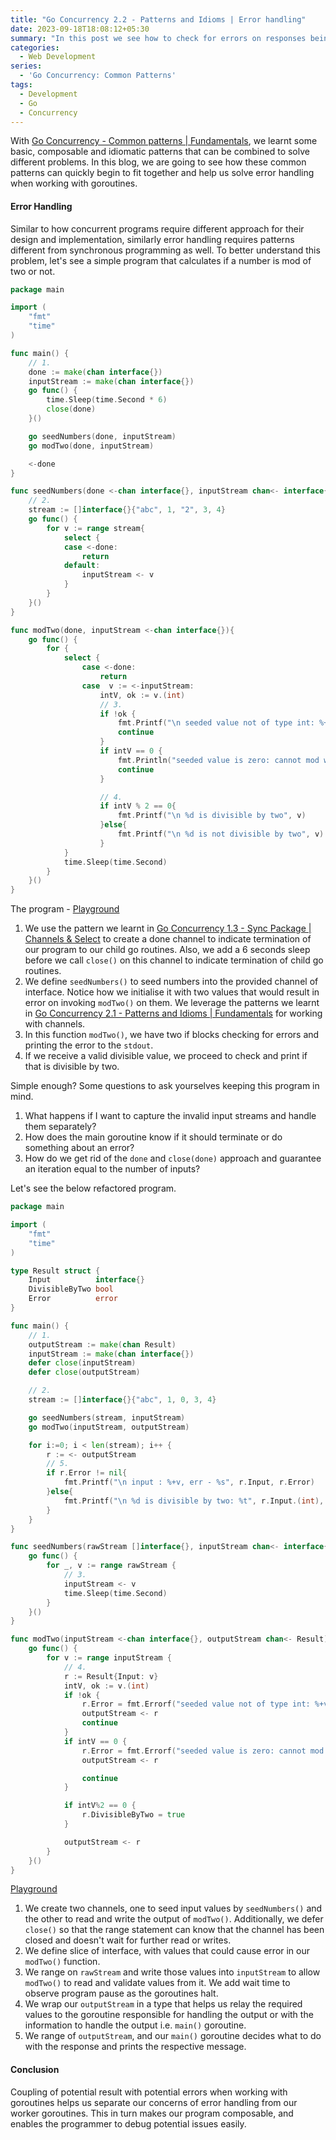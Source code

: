 ```yaml
---
title: "Go Concurrency 2.2 - Patterns and Idioms | Error handling"
date: 2023-09-18T18:08:12+05:30
summary: "In this post we see how to check for errors on responses being read from a channel and let the goroutine with the right information decide how to handle the error."
categories:
  - Web Development
series:
  - 'Go Concurrency: Common Patterns'
tags:
  - Development
  - Go
  - Concurrency
---
```

With [Go Concurrency - Common patterns | Fundamentals](http://localhost:1313/tech/common-patterns/1-fundamentals/), we learnt some basic, composable and idiomatic patterns that can be combined
to solve different problems. In this blog, we are going to see how these common patterns can quickly begin to fit together and help us solve error handling when working with goroutines.

#### Error Handling
Similar to how concurrent programs require different approach for their design and implementation, similarly error handling requires patterns different from synchronous programming as well. 
To better understand this problem, let's see a simple program that calculates if a number is mod of two or not.

```Go
package main

import (
	"fmt"
	"time"
)

func main() {
	// 1.
	done := make(chan interface{})
	inputStream := make(chan interface{})
	go func() {
		time.Sleep(time.Second * 6)
		close(done)
	}()

	go seedNumbers(done, inputStream)
	go modTwo(done, inputStream)

	<-done
}

func seedNumbers(done <-chan interface{}, inputStream chan<- interface{}){
	// 2.
	stream := []interface{}{"abc", 1, "2", 3, 4}
	go func() {
		for v := range stream{
			select {
			case <-done:
				return
			default:
				inputStream <- v
			}
		}
	}()
}

func modTwo(done, inputStream <-chan interface{}){
	go func() {
		for {
			select {
				case <-done:
					return
				case  v := <-inputStream:
					intV, ok := v.(int)
					// 3.
					if !ok {
						fmt.Printf("\n seeded value not of type int: %+v", v)
						continue
					}
					if intV == 0 {
						fmt.Println("seeded value is zero: cannot mod with zero")
						continue
					}

					// 4.
					if intV % 2 == 0{
						fmt.Printf("\n %d is divisible by two", v)
					}else{
						fmt.Printf("\n %d is not divisible by two", v)
					}
			}
			time.Sleep(time.Second)
		}
	}()
}
```
The program - [Playground](https://go.dev/play/p/MstMH141GfK)
1. We use the pattern we learnt in [Go Concurrency 1.3 - Sync Package | Channels & Select](https://www.amanreasoned.com/tech/sync-package/3-channel-and-select/) to create a done channel to indicate
termination of our program to our child go routines. Also, we add a 6 seconds sleep before we call `close()` on this channel to indicate termination of child go routines.
2. We define `seedNumbers()` to seed numbers into the provided channel of interface. Notice how we initialise it with two values that would result in error on invoking `modTwo()` on them. We leverage 
the patterns we learnt in [Go Concurrency 2.1 - Patterns and Idioms | Fundamentals](https://www.amanreasoned.com/tech/common-patterns/1-fundamentals/) for working with channels.
3. In this function `modTwo()`, we have two if blocks checking for errors and printing the error to the `stdout`.
4. If we receive a valid divisible value, we proceed to check and print if that is divisible by two. 

Simple enough? Some questions to ask yourselves keeping this program in mind. 
1. What happens if I want to capture the invalid input streams and handle them separately? 
2. How does the main goroutine know if it should terminate or do something about an error?
3. How do we get rid of the `done` and `close(done)` approach and guarantee an iteration equal to the number of inputs?

Let's see the below refactored program.

```Go
package main

import (
	"fmt"
	"time"
)

type Result struct {
	Input          interface{}
	DivisibleByTwo bool
	Error          error
}

func main() {
	// 1.
	outputStream := make(chan Result)
	inputStream := make(chan interface{})
	defer close(inputStream)
	defer close(outputStream)

	// 2.
	stream := []interface{}{"abc", 1, 0, 3, 4}

	go seedNumbers(stream, inputStream)
	go modTwo(inputStream, outputStream)

	for i:=0; i < len(stream); i++ {
		r := <- outputStream
		// 5. 
		if r.Error != nil{
			fmt.Printf("\n input : %+v, err - %s", r.Input, r.Error)
		}else{
			fmt.Printf("\n %d is divisible by two: %t", r.Input.(int), r.DivisibleByTwo)
		}
	}
}

func seedNumbers(rawStream []interface{}, inputStream chan<- interface{}) {
	go func() {
		for _, v := range rawStream {
			// 3.
			inputStream <- v
			time.Sleep(time.Second)
		}
	}()
}

func modTwo(inputStream <-chan interface{}, outputStream chan<- Result) {
	go func() {
		for v := range inputStream {
			// 4.
			r := Result{Input: v}
			intV, ok := v.(int)
			if !ok {
				r.Error = fmt.Errorf("seeded value not of type int: %+v", v)
				outputStream <- r
				continue
			}
			if intV == 0 {
				r.Error = fmt.Errorf("seeded value is zero: cannot mod with zero")
				outputStream <- r

				continue
			}

			if intV%2 == 0 {
				r.DivisibleByTwo = true
			}

			outputStream <- r
		}
	}()
}
```
[Playground](https://go.dev/play/p/-G8XJZhMhGE)
1. We create two channels, one to seed input values by `seedNumbers()` and the other to read and write the output of 
`modTwo()`. Additionally, we defer `close()` so that the range statement can know that the channel has been closed and 
doesn't wait for further read or writes.
2. We define slice of interface, with values that could cause error in our `modTwo()` function. 
3. We range on `rawStream` and write those values into `inputStream` to allow `modTwo()` to read and validate values from it. We add wait time to observe program pause as the goroutines halt.
4. We wrap our `outputStream` in a type that helps us relay the required values to the goroutine responsible for handling the output or with the information to handle the output i.e. `main()` goroutine.
5. We range of `outputStream`, and our `main()` goroutine decides what to do with the response and prints the respective message. 


#### Conclusion
Coupling of potential result with potential errors when working with goroutines helps us separate our concerns of error handling from our worker goroutines. This in turn makes our program composable, 
and enables the programmer to debug potential issues easily. 
 